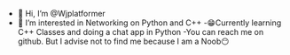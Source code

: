 - 👋 Hi, I’m @Wjplatformer
- 👀 I’m interested in Networking on Python and C++
-😁Currently learning C++ Classes and doing a chat app in Python
-You can reach me on github. But I advise not to find me because I am a Noob😶

<!---
Wjplatformer/Wjplatformer is a ✨ special ✨ repository because its `README.md` (this file) appears on your GitHub profile.
You can click the Preview link to take a look at your changes.
--->
